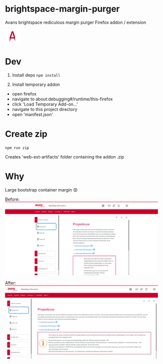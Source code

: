 # brightspace-margin-purger

Avans brightspace rediculous margin purger Firefox addon / extension

![Avans Brightspace Margin Purger Icon](./icons/bmp-48.png "Avans Brightspace Margin Purger")

# Dev

1. Install deps
   `npm install`

2. Install temporary addon

- open firefox
- navigate to about:debugging#/runtime/this-firefox
- click 'Load Temporary Add-on...'
- navigate to this project directory
- open 'manifest.json'

# Create zip

`npm run zip`

Creates 'web-ext-artifacts' folder containing the addon .zip

# Why

Large bootstrap container margin :rage:

Before:
![Before picture](./assets/before.png)

After:
![After picture](./assets/after.png)
